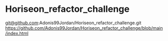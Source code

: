 # Horiseon_refactor_challenge
git@github.com:Adonis99Jordan/Horiseon_refactor_challenge.git
https://github.com/Adonis99Jordan/Horiseon_refactor_challenge/blob/main/index.html
